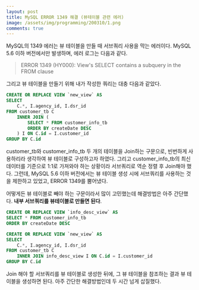```yaml
---
layout: post
title: MySQL ERROR 1349 해결 (뷰테이블 관련 에러)
image: /assets/img/programming/200310/1.png
comments: true
---
```


MySQL의 1349 에러는 뷰 테이블을 만들 때 서브쿼리 사용을 막는 에러이다.
MySQL 5.6 이하 버전에서만 발생하며, 에러 로그는 다음과 같다.

> ERROR 1349 (HY000): View's SELECT contains a subquery in the FROM clause

그리고 뷰 테이블을 만들기 위해 내가 작성한 쿼리는 대충 다음과 같았다.

~~~~sql
CREATE OR REPLACE VIEW `new_view` AS
SELECT
	C.*, I.agency_id, I.dsr_id
FROM customer_tb C
	INNER JOIN (
		SELECT * FROM customer_info_tb
		ORDER BY createDate DESC
	) I ON C.id = I.customer_id
GROUP BY C.id
~~~~

customer_tb와 customer_info_tb 두 개의 테이블을 Join하는 구문으로, 빈번하게 사용하리라 생각하여 뷰 테이블로 구성하고자 하였다. 
그리고 customer_info_tb의 최신 데이터를 기준으로 1:1로 가져와야 하는 상황이라 서브쿼리로 역순 정렬 후 Join해야 했다. 
그런데, MySQL 5.6 이하 버전에서는 뷰 테이블 생성 시에 서브쿼리를 사용하는 것을 제한하고 있었고, ERROR 1349를 뿜어냈다.

어떻게든 뷰 테이블로 빼야 하는 구문이라서 많이 고민했는데 해결방법은 아주 간단했다. **내부 서브쿼리를 뷰테이블로 만들면 된다**.

~~~~sql
CREATE OR REPLACE VIEW `info_desc_view` AS
SELECT * FROM customer_info_tb
ORDER BY createDate DESC

CREATE OR REPLACE VIEW `new_view` AS
SELECT
	C.*, I.agency_id, I.dsr_id
FROM customer_tb C
	INNER JOIN info_desc_view I ON C.id = I.customer_id
GROUP BY C.id
~~~~

Join 해야 할 서브쿼리를 뷰 테이블로 생성한 뒤에, 그 뷰 테이블을 참조하는 결과 뷰 테이블을 생성하면 된다.
아주 간단한 해결방법인데 두 시간 넘게 삽질했다.
